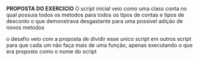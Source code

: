 **PROPOSTA DO EXERCICIO**
  O script inicial veio como uma class conta
  no qual possuia todos os metodos para todos os tipos de contas e tipos de desconto
  o que demonstrava desgastante para uma possivel adição de novos metodos

  o desafio veio com a proposta de dividir esse unico script em outros script para que cada um não faça mais de uma função, apenas executando o que era proposto como o nome do script
  
